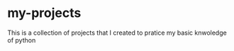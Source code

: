 # my-projects

This is a collection of projects that I created to pratice my basic knwoledge of python
